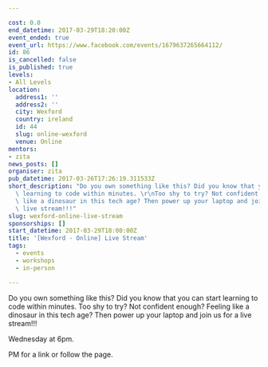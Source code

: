 ```yaml
---

cost: 0.0
end_datetime: 2017-03-29T18:20:00Z
event_ended: true
event_url: https://www.facebook.com/events/1679637265664112/
id: 86
is_cancelled: false
is_published: true
levels:
- All Levels
location:
  address1: ''
  address2: ''
  city: Wexford
  country: ireland
  id: 44
  slug: online-wexford
  venue: Online
mentors:
- zita
news_posts: []
organiser: zita
pub_datetime: 2017-03-26T17:26:19.311533Z
short_description: "Do you own something like this? Did you know that you can start\
  \ learning to code within minutes. \r\nToo shy to try? Not confident enough? Feeling\
  \ like a dinosaur in this tech age? Then power up your laptop and join us for a\
  \ live stream!!!"
slug: wexford-online-live-stream
sponsorships: []
start_datetime: 2017-03-29T18:00:00Z
title: '[Wexford - Online] Live Stream'
tags:
  - events
  - workshops
  - in-person

---
```


Do you own something like this? Did you know that you can start learning to code within minutes. 
Too shy to try? Not confident enough? Feeling like a dinosaur in this tech age? Then power up your laptop and join us for a live stream!!!

Wednesday at 6pm.

PM for a link or follow the page.
